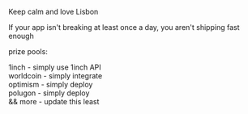 Keep calm and love Lisbon

If your app isn't breaking at least once a day, you aren't shipping fast enough

prize pools:

1inch - simply use 1inch API
</br>
worldcoin - simply integrate
</br>
optimism - simply deploy
</br>
polugon - simply deploy
</br>
&& more - update this least

